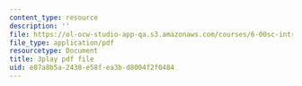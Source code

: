 ```yaml
---
content_type: resource
description: ''
file: https://ol-ocw-studio-app-qa.s3.amazonaws.com/courses/6-00sc-introduction-to-computer-science-and-programming-spring-2011/e87a8b5a2438e58fea3bd8004f2f0484_K1w2o5i0NGQ.pdf
file_type: application/pdf
resourcetype: Document
title: 3play pdf file
uid: e87a8b5a-2438-e58f-ea3b-d8004f2f0484
---
```

